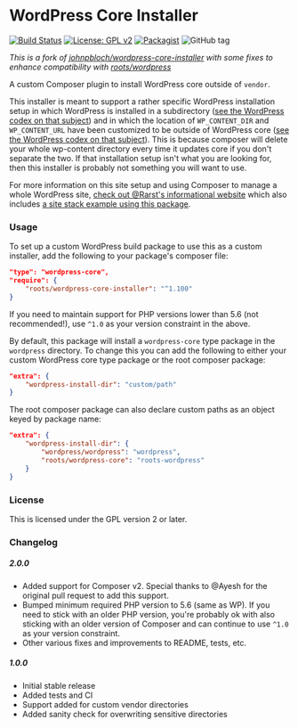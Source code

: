 # WordPress Core Installer

[![Build Status](https://travis-ci.com/roots/wordpress-core-installer.svg?branch=master)](https://travis-ci.com/roots/wordpress-core-installer)
[![License: GPL v2](https://img.shields.io/badge/License-GPL%20v2-blue.svg)](https://www.gnu.org/licenses/old-licenses/gpl-2.0.en.html)
[![Packagist](https://img.shields.io/packagist/dt/roots/wordpress-core-installer.svg)](https://packagist.org/packages/roots/wordpress-core-installer)
![GitHub tag](https://img.shields.io/github/tag/roots/wordpress-core-installer.svg)

*This is a fork of [johnpbloch/wordpress-core-installer](https://github.com/johnpbloch/wordpress-core-installer) with some fixes to enhance compatibility with [roots/wordpress](https://packagist.org/packages/roots/wordpress)*

A custom Composer plugin to install WordPress core outside of `vendor`.

This installer is meant to support a rather specific WordPress installation setup in which WordPress is installed in a subdirectory ([see the WordPress codex on that subject](https://codex.wordpress.org/Giving_WordPress_Its_Own_Directory)) and in which the location of `WP_CONTENT_DIR` and `WP_CONTENT_URL` have been customized to be outside of WordPress core ([see the WordPress codex on that subject](https://codex.wordpress.org/Editing_wp-config.php#Moving_wp-content_folder)). This is because composer will delete your whole wp-content directory every time it updates core if you don't separate the two. If that installation setup isn't what you are looking for, then this installer is probably not something you will want to use.

For more information on this site setup and using Composer to manage a whole WordPress site, [check out @Rarst's informational website](https://composer.rarst.net/) which also includes [a site stack example using this package](https://composer.rarst.net/recipe/site-stack/).

### Usage
To set up a custom WordPress build package to use this as a custom installer, add the following to your package's composer file:

```json
"type": "wordpress-core",
"require": {
	"roots/wordpress-core-installer": "^1.100"
}
```

If you need to maintain support for PHP versions lower than 5.6 (not recommended!), use `^1.0` as your version constraint in the above.

By default, this package will install a `wordpress-core` type package in the `wordpress` directory. To change this you can add the following to either your custom WordPress core type package or the root composer package:

```json
"extra": {
	"wordpress-install-dir": "custom/path"
}
```

The root composer package can also declare custom paths as an object keyed by package name:

```json
"extra": {
	"wordpress-install-dir": {
		"wordpress/wordpress": "wordpress",
		"roots/wordpress-core": "roots-wordpress"
	}
}
```

### License
This is licensed under the GPL version 2 or later.

### Changelog

##### 2.0.0
- Added support for Composer v2. Special thanks to @Ayesh for the original pull request to add this support.
- Bumped minimum required PHP version to 5.6 (same as WP). If you need to stick with an older PHP version, you're probably ok with also sticking with an older version of Composer and can continue to use `^1.0` as your version constraint.
- Other various fixes and improvements to README, tests, etc.

##### 1.0.0
- Initial stable release
- Added tests and CI
- Support added for custom vendor directories
- Added sanity check for overwriting sensitive directories
